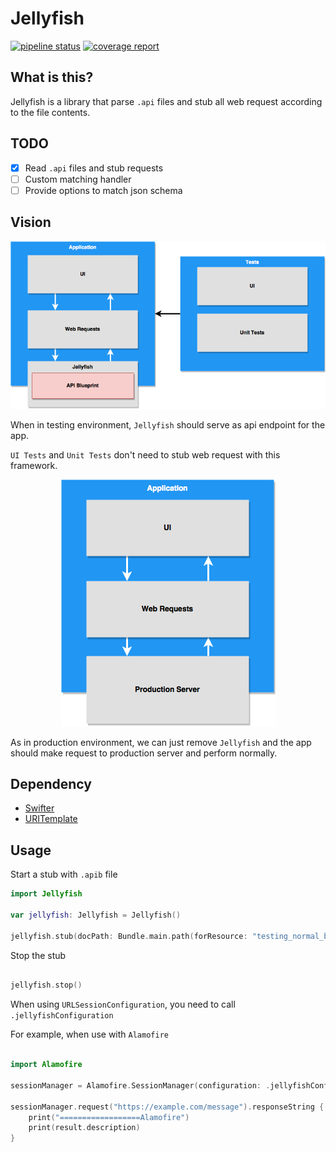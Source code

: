 # Jellyfish

[![pipeline status](https://gitlab.com/darkcl/JellyfishKit/badges/master/pipeline.svg)](https://gitlab.com/darkcl/JellyfishKit/commits/master) [![coverage report](https://gitlab.com/darkcl/JellyfishKit/badges/master/coverage.svg)](hhttps://darkcl.gitlab.io/JellyfishKit/)

## What is this?

Jellyfish is a library that parse `.api` files and stub all web request according to the file contents.

## TODO

- [x] Read `.api` files and stub requests
- [ ] Custom matching handler
- [ ] Provide options to match json schema

## Vision

<p align="center">
  <img src="Assets/jellyfish-test.png">
</p>

When in testing environment, `Jellyfish` should serve as api endpoint for the app.

`UI Tests` and `Unit Tests` don't need to stub web request with this framework.

<p align="center">
  <img src="Assets/jellyfish-production.png">
</p>

As in production environment, we can just remove `Jellyfish` and the app should make request to production server and perform normally.

## Dependency

- [Swifter](https://github.com/httpswift/swifter)
- [URITemplate](https://github.com/kylef/URITemplate.swift)

## Usage

Start a stub with `.apib` file

```swift
import Jellyfish

var jellyfish: Jellyfish = Jellyfish()

jellyfish.stub(docPath: Bundle.main.path(forResource: "testing_normal_blueprint", ofType: "apib")!)

```

Stop the stub

```swift

jellyfish.stop()

```

When using `URLSessionConfiguration`, you need to call `.jellyfishConfiguration`

For example, when use with `Alamofire`

```swift

import Alamofire
        
sessionManager = Alamofire.SessionManager(configuration: .jellyfishConfiguration)

sessionManager.request("https://example.com/message").responseString { result in
    print("==================Alamofire")
    print(result.description)
}

```
